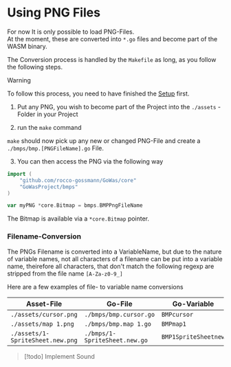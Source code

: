 # Using PNG Files

For now It is only possible to load PNG-Files.\
At the moment, these are converted into `*.go` files and become part of the WASM
binary.

The Conversion process is handled by the `Makefile` as long, as you follow the
following steps.

> [!warning] 
> To follow this process, you need to have finished the [Setup](./Setup.md) first.

1. Put any PNG, you wish to become part of the Project into the `./assets` -
   Folder in your Project

2. run the `make` command

`make` should now pick up any new or changed PNG-File and create a
`./bmps/bmp.[PNGFileName].go` File.

3. You can then access the PNG via the following way

```go
import (
    "github.com/rocco-gossmann/GoWas/core"
    "GoWasProject/bmps"
)

var myPNG *core.Bitmap = bmps.BMPPngFileName
```

The Bitmap is available via a `*core.Bitmap` pointer.

### Filename-Conversion

The PNGs Filename is converted into a VariableName, but due to the nature of
variable names, not all characters of a filename can be put into a
variable name, theirefore all characters, that don't match the following regexp
are stripped from the file name `[A-Za-z0-9_]`

Here are a few examples of file- to variable name conversions

| Asset-File                       | Go-File                       | Go-Variable          |
| -------------------------------- | ----------------------------- | -------------------- |
| `./assets/cursor.png`            | `./bmps/bmp.cursor.go`        | `BMPcursor`          |
| `./assets/map 1.png`             | `./bmps/bmp.map 1.go`         | `BMPmap1`            |
| `./assets/1-SpriteSheet.new.png` | `./bmps/1-SpriteSheet.new.go` | `BMP1SpriteSheetnew` |


> [!todo] 
> Implement Sound
